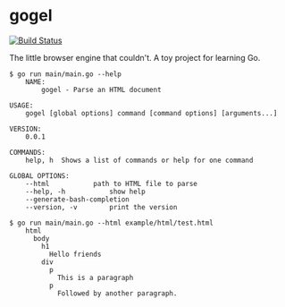 gogel
=====

[![Build Status](https://travis-ci.org/Nevon/gogel.svg?branch=master)](https://travis-ci.org/Nevon/gogel)

The little browser engine that couldn't. A toy project for learning Go.


    $ go run main/main.go --help
        NAME:
            gogel - Parse an HTML document
    
    USAGE:
        gogel [global options] command [command options] [arguments...]
    
    VERSION:
        0.0.1
    
    COMMANDS:
        help, h  Shows a list of commands or help for one command
    
    GLOBAL OPTIONS:
        --html           path to HTML file to parse
        --help, -h           show help
        --generate-bash-completion
        --version, -v        print the version

    $ go run main/main.go --html example/html/test.html
        html
          body
            h1
              Hello friends
            div
              p
                This is a paragraph
              p
                Followed by another paragraph.
